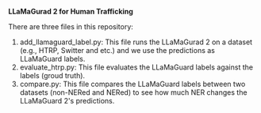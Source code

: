 **LLaMaGurad 2 for Human Trafficking**

There are three files in this repository:
1) add_llamaguard_label.py: This file runs the LLaMaGurad 2 on a dataset (e.g., HTRP, Switter and etc.) and we use the predictions as LLaMaGuard labels.
2) evaluate_htrp.py: This file evaluates the LLaMaGuard labels against the labels (groud truth).
3) compare.py: This file compares the LLaMaGuard labels between two datasets (non-NERed and NERed) to see how much NER changes the LLaMaGuard 2's predictions.
